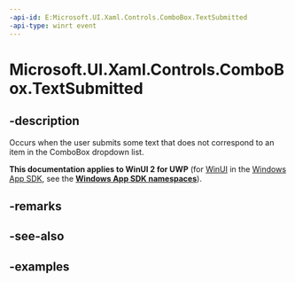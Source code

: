 ```yaml
---
-api-id: E:Microsoft.UI.Xaml.Controls.ComboBox.TextSubmitted
-api-type: winrt event
---
```


<!-- Event syntax.
public event TypedEventHandler TextSubmitted<ComboBox, ComboBoxTextSubmittedEventArgs>
-->

# Microsoft.UI.Xaml.Controls.ComboBox.TextSubmitted

## -description
Occurs when the user submits some text that does not correspond to an item in the ComboBox dropdown list.

**This documentation applies to WinUI 2 for UWP** (for [WinUI](/windows/apps/winui/winui3/) in the [Windows App SDK](/windows/apps/windows-app-sdk/), see the **[Windows App SDK namespaces](/windows/windows-app-sdk/api/winrt/)**).

## -remarks

## -see-also

## -examples

